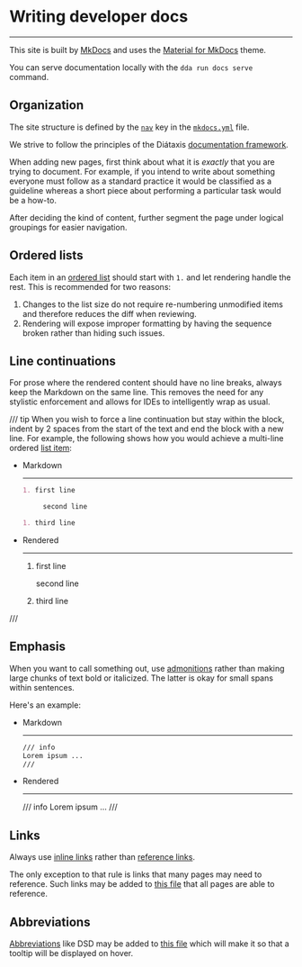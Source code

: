 # Writing developer docs

-----

This site is built by [MkDocs](https://github.com/mkdocs/mkdocs) and uses the [Material for MkDocs](https://squidfunk.github.io/mkdocs-material/) theme.

You can serve documentation locally with the `dda run docs serve` command.

## Organization

The site structure is defined by the [`nav`](https://www.mkdocs.org/user-guide/configuration/#nav) key in the [`mkdocs.yml`](https://github.com/DataDog/datadog-agent/blob/main/mkdocs.yml) file.

We strive to follow the principles of the Diátaxis [documentation framework](https://diataxis.fr).

When adding new pages, first think about what it is _exactly_ that you are trying to document. For example, if you intend to write about something everyone must follow as a standard practice it would be classified as a guideline whereas a short piece about performing a particular task would be a how-to.

After deciding the kind of content, further segment the page under logical groupings for easier navigation.

## Ordered lists

Each item in an [ordered list](https://spec.commonmark.org/0.31.2/#ordered-list-marker) should start with `1.` and let rendering handle the rest. This is recommended for two reasons:

1. Changes to the list size do not require re-numbering unmodified items and therefore reduces the diff when reviewing.
1. Rendering will expose improper formatting by having the sequence broken rather than hiding such issues.

## Line continuations

For prose where the rendered content should have no line breaks, always keep the Markdown on the same line. This removes the need for any stylistic enforcement and allows for IDEs to intelligently wrap as usual.

/// tip
When you wish to force a line continuation but stay within the block, indent by 2 spaces from the start of the text and end the block with a new line. For example, the following shows how you would achieve a multi-line ordered [list item](https://spec.commonmark.org/0.31.2/#list-items):

<div class="grid cards" markdown>

-   Markdown

    ---

    ```markdown
    1. first line

         second line

    1. third line
    ```

-   Rendered

    ---

    1. first line

         second line

    1. third line

</div>

///

## Emphasis

When you want to call something out, use [admonitions](https://squidfunk.github.io/mkdocs-material/reference/admonitions/) rather than making large chunks of text bold or italicized. The latter is okay for small spans within sentences.

Here's an example:

<div class="grid cards" markdown>

-   Markdown

    ---

    ```markdown
    /// info
    Lorem ipsum ...
    ///
    ```

-   Rendered

    ---

    /// info
    Lorem ipsum ...
    ///

</div>

## Links

Always use [inline links](https://spec.commonmark.org/0.31.2/#inline-link) rather than [reference links](https://spec.commonmark.org/0.31.2/#reference-link).

The only exception to that rule is links that many pages may need to reference. Such links may be added to [this file](https://github.com/DataDog/datadog-agent/blob/main/docs/public/.snippets/links.txt) that all pages are able to reference.

## Abbreviations

[Abbreviations](https://squidfunk.github.io/mkdocs-material/reference/tooltips/#adding-abbreviations) like DSD may be added to [this file](https://github.com/DataDog/datadog-agent/blob/main/docs/public/.snippets/abbrs.txt) which will make it so that a tooltip will be displayed on hover.
